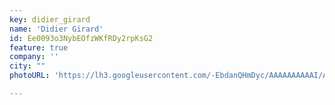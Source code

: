 ```yaml
---
key: didier_girard
name: 'Didier Girard'
id: Ee0093o3NybEOfzWKfRDy2rpKsG2
feature: true
company: ''
city: ""
photoURL: 'https://lh3.googleusercontent.com/-EbdanQHmDyc/AAAAAAAAAAI/AAAAAAAAD6g/gbPdl0qqjQA/photo.jpg'

---
```



